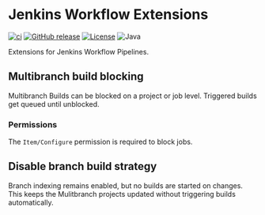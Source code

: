 # Jenkins Workflow Extensions

[![ci](https://github.com/jhnc-oss/jenkins-workflow-extensions/actions/workflows/ci.yml/badge.svg)](https://github.com/jhnc-oss/jenkins-workflow-extensions/actions/workflows/ci.yml)
[![GitHub release](https://img.shields.io/github/release/jhnc-oss/jenkins-workflow-extensions.svg)](https://github.com/jhnc-oss/jenkins-workflow-extensions/releases)
[![License](https://img.shields.io/badge/license-MIT-yellow.svg)](LICENSE)
![Java](https://img.shields.io/badge/java-17-green.svg)

Extensions for Jenkins Workflow Pipelines.

## Multibranch build blocking

Multibranch Builds can be blocked on a project or job level. Triggered builds get queued until unblocked.

### Permissions

The `Item/Configure` permission is required to block jobs.

## Disable branch build strategy

Branch indexing remains enabled, but no builds are started on changes. This keeps the Mulitbranch projects updated without triggering builds automatically.
